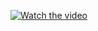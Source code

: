 
[![Watch the video](https://img.youtube.com/vi/VIDEO_ID/0.jpg)](https://www.youtube.com/watch?v=VIDEO_ID)

